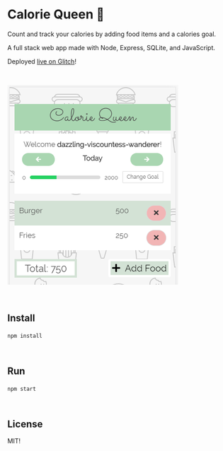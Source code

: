# Calorie Queen 👸

Count and track your calories by adding food items and a calories goal.

A full stack web app made with Node, Express, SQLite, and JavaScript.

Deployed [live on Glitch](https://calorie-queen.glitch.me/)!

&nbsp;

![preview image](https://raw.githubusercontent.com/madelinecodes/Calorie-Queen/master/calorie-queen-example-dashboard.png "Image of Dashboard")

&nbsp;

## Install

`npm install`

&nbsp;

## Run

`npm start`

&nbsp;

## License

MIT!
